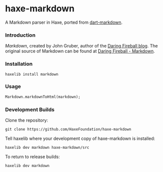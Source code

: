 
haxe-markdown
=============
A Markdown parser in Haxe, ported from [dart-markdown](https://github.com/dpeek/dart-markdown).

### Introduction

_Markdown_, created by John Gruber, author of the [Daring Fireball blog](http://daringfireball.net). The original source of Markdown can be found at [Daring Fireball - Markdown](http://daringfireball.net/projects/markdown).

### Installation

    haxelib install markdown

###  Usage

```haxe
Markdown.markdownToHtml(markdown);
```

### Development Builds

Clone the repository:

    git clone https://github.com/HaxeFoundation/haxe-markdown

Tell haxelib where your development copy of haxe-markdown is installed:

    haxelib dev markdown haxe-markdown/src

To return to release builds:

    haxelib dev markdown
